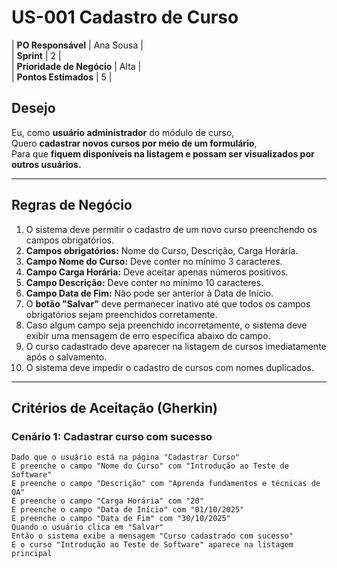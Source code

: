 # US-001 Cadastro de Curso

| **PO Responsável** | Ana Sousa | <br>
| **Sprint** | 2 | <br>
| **Prioridade de Negócio** | Alta | <br>
| **Pontos Estimados** | 5 |

## Desejo

Eu, como **usuário administrador** do módulo de curso, <br>
Quero **cadastrar novos cursos por meio de um formulário**, <br>
Para que **fiquem disponíveis na listagem e possam ser visualizados por outros usuários.**

---

## Regras de Negócio

1.  O sistema deve permitir o cadastro de um novo curso preenchendo os campos obrigatórios.
2.  **Campos obrigatórios:** Nome do Curso, Descrição, Carga Horária.
3.  **Campo Nome do Curso:** Deve conter no mínimo 3 caracteres.
4.  **Campo Carga Horária:** Deve aceitar apenas números positivos.
5.  **Campo Descrição:** Deve conter no mínimo 10 caracteres.
6.  **Campo Data de Fim:** Não pode ser anterior à Data de Início.
7.  O **botão "Salvar"** deve permanecer inativo até que todos os campos obrigatórios sejam preenchidos corretamente.
8.  Caso algum campo seja preenchido incorretamente, o sistema deve exibir uma mensagem de erro específica abaixo do campo.
9.  O curso cadastrado deve aparecer na listagem de cursos imediatamente após o salvamento.
10. O sistema deve impedir o cadastro de cursos com nomes duplicados.

---

## Critérios de Aceitação (Gherkin)

### Cenário 1: Cadastrar curso com sucesso

```gherkin
Dado que o usuário está na página "Cadastrar Curso"
E preenche o campo "Nome do Curso" com "Introdução ao Teste de Software"
E preenche o campo "Descrição" com "Aprenda fundamentos e técnicas de QA"
E preenche o campo "Carga Horária" com "20"
E preenche o campo "Data de Início" com "01/10/2025"
E preenche o campo "Data de Fim" com "30/10/2025"
Quando o usuário clica em "Salvar"
Então o sistema exibe a mensagem "Curso cadastrado com sucesso"
E o curso "Introdução ao Teste de Software" aparece na listagem principal
